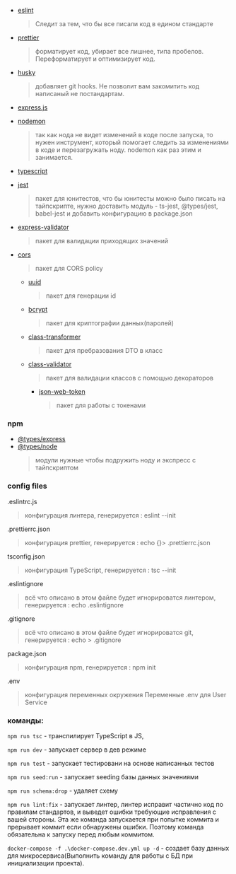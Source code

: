 - [eslint](https://eslint.org/docs/user-guide/getting-started 'eslint')
  > Следит за тем, что бы все писали код в едином стандарте
- [prettier](https://prettier.io/ 'prettier')
  > форматирует код, убирает все лишнее, типа пробелов. Переформатирует и оптимизирует код.
- [husky](https://typicode.github.io/husky/#/ 'husky')
  > добавляет git hooks. Не позволит вам закомитить код написаный не постандартам.
- [ express.js](https://expressjs.com/ru/ 'express.js')
- [nodemon](https://github.com/remy/nodemon 'nodemon')
  > так как нода не видет изменений в коде после запуска, то нужен инструмент, который помогает следить за изменениями в коде и перезагружать ноду. nodemon как раз этим и занимается.
- [typescript](https://www.typescriptlang.org/ 'typescript')
- [jest](https://jestjs.io/ru/docs/getting-started 'jest')
  > пакет для юнитестов, что бы юнитесты можно было писать на тайпскрипте, нужно доставить модуль - ts-jest, @types/jest, babel-jest и добавить конфигурацию в package.json
- [express-validator](https://www.npmjs.com/package/express-validator 'express-validator')
  > пакет для валидации приходящих значений
- [cors](https://www.npmjs.com/package/cors/ 'cors')

  > пакет для CORS policy

  - [uuid](https://www.npmjs.com/package/uuid 'uuid')
    > пакет для генерации id
  - [bcrypt](https://www.npmjs.com/package/bcrypt 'bcrypt')
    > пакет для криптографии данных(паролей)
  - [сlass-transformer](https://www.npmjs.com/package/class-transformer 'class-transformer')
    > пакет для пребразования DTO в класс
  - [class-validator](https://www.npmjs.com/package/class-validator 'class-validator')

    > пакет для валидации классов с помощью декораторов

    - [json-web-token](https://www.npmjs.com/package/json-web-token 'json-web-token')
      > пакет для работы с токенами

### npm

- [@types/express](https://github.com/DefinitelyTyped/DefinitelyTyped '@types/express')
- [ @types/node](https://www.typescriptlang.org/dt/search?search= ' @types/node')
  > модули нужные чтобы подружить ноду и экспресс с тайпскриптом

### config files

.eslintrc.js

> конфигурация линтера,
> генерируется : eslint --init

.prettierrc.json

> конфигурация prettier,
> генерируется : echo {}> .prettierrc.json

tsconfig.json

> конфигурация TypeScript,
> генерируется : tsc --init

.eslintignore

> всё что описано в этом файле будет игнорироватся линтером,
> генерируется : echo .eslintignore

.gitignore

> всё что описано в этом файле будет игнорироватся git,
> генерируется : echo > .gitignore

package.json

> конфигурация npm,
> генерируется : npm init

.env

> конфигурация переменных окружения
> Переменные .env для User Service

### команды:

`npm run tsc` - транспилирует TypeScript в JS,

`npm run dev` - запускает сервер в дев режиме

`npm run test` - запускает тестировани на основе написанных тестов

`npm run seed:run` - запускает seeding базы данных значениями

`npm run schema:drop` - удаляет схему

`npm run lint:fix` - запускает линтер, линтер исправит частично код по правилам стандартов, и выведет ошибки требующие исправления с вашей стороны.
Эта же команда запускается при попытке коммита и прерывает коммит если обнаружены ошибки. Поэтому команда обязательна к запуску перед любым коммитом.

`docker-compose -f .\docker-compose.dev.yml up -d` - создает базу данных для микросервиса(Выполнить команду для работы с БД при инициализации проекта).
